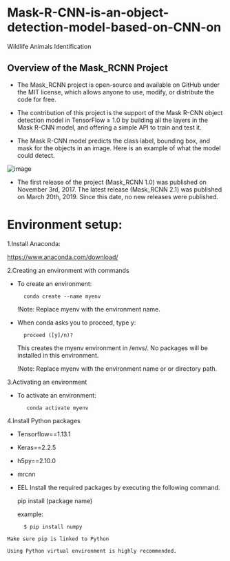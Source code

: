 # Mask-R-CNN-is-an-object-detection-model-based-on-CNN-on
Wildlife Animals Identification

## Overview of the Mask_RCNN Project

* The Mask_RCNN project is open-source and available on GitHub under the MIT license, which allows anyone to use, modify, or distribute the code for free.

* The contribution of this project is the support of the Mask R-CNN object detection model in TensorFlow ≥ 1.0 by building all the layers in the Mask R-CNN model, and offering a simple API to train and test it.

* The Mask R-CNN model predicts the class label, bounding box, and mask for the objects in an image. Here is an example of what the model could detect.

![image](https://user-images.githubusercontent.com/53464755/178788050-823433c1-eeb1-4fb5-afc4-d30d72a28c49.png)

* The first release of the project (Mask_RCNN 1.0) was published on November 3rd, 2017. The latest release (Mask_RCNN 2.1) was published on March 20th, 2019. Since this date, no new releases were published.

# Environment setup:

1.Install Anaconda:

 https://www.anaconda.com/download/
 
2.Creating an environment with commands

   * To create an environment:
   
           conda create --name myenv
     
     !Note:
     Replace myenv with the environment name.
   
   * When conda asks you to proceed, type y:
   
           proceed ([y]/n)?
           
     This creates the myenv environment in /envs/. No packages will be installed in this environment.

     !Note:
Replace myenv with the environment name or or directory path.
       
3.Activating an environment
  
  * To activate an environment:
       
           conda activate myenv
       
4.Install Python packages
   * Tensorflow==1.13.1
   * Keras==2.2.5
   * h5py==2.10.0
   * mrcnn
   * EEL
 Install the required packages by executing the following command.

       pip install (package name)
    
       example:
  
           $ pip install numpy
           
    Make sure pip is linked to Python
    
    Using Python virtual environment is highly recommended.
